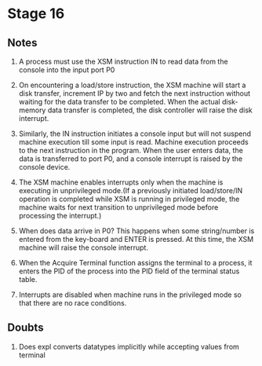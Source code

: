 # Stage 16

## Notes

1. A process must use the XSM instruction IN to read data from the console into the input port P0

2. On encountering a load/store instruction, the XSM machine will start a disk transfer, increment IP by two and fetch the next instruction without waiting for the data transfer to be completed. When the actual disk-memory data transfer is completed, the disk controller will raise the disk interrupt.

3. Similarly, the IN instruction initiates a console input but will not suspend machine execution till some input is read. Machine execution proceeds to the next instruction in the program. When the user enters data, the data is transferred to port P0, and a console interrupt is raised by the console device.

4. The XSM machine enables interrupts only when the machine is executing in unprivileged mode.(If a previously initiated load/store/IN operation is completed while XSM is running in privileged mode, the machine waits for next transition to unprivileged mode before processing the interrupt.)

5. When does data arrive in P0? This happens when some string/number is entered from the key-board and ENTER is pressed. At this time, the XSM machine will raise the console interrupt.

6. When the Acquire Terminal function assigns the terminal to a process, it enters the PID of the process into the PID field of the terminal status table.

7. Interrupts are disabled when machine runs in the privileged mode so that there are no race conditions.

## Doubts
1. Does expl converts datatypes implicitly while accepting values from terminal